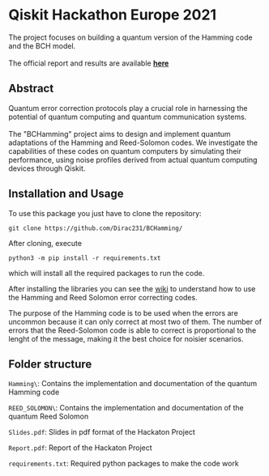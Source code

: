 # Qiskit Hackathon Europe 2021

 The project focuses on building a quantum version of the Hamming code and the BCH model. \
\
The official report and results are available [**here**](https://github.com/Dirac231/BCHamming/blob/main/Report.pdf)

## Abstract
Quantum error correction protocols play a crucial role in harnessing the potential of quantum computing and quantum communication systems.\
\
The "BCHamming" project aims to design and implement quantum adaptations of the Hamming and Reed-Solomon codes. We investigate the capabilities of these codes on quantum computers by simulating their performance, using noise profiles derived from actual quantum computing devices through Qiskit.

## Installation and Usage
To use this package you just have to clone the repository: 

```
git clone https://github.com/Dirac231/BCHamming/
```

After cloning, execute 

```
python3 -m pip install -r requirements.txt
```

which will install all the required packages to run the code.   

After installing the libraries you can see the [wiki](https://github.com/Dirac231/BCHamming/wiki) to understand how to use the Hamming and Reed Solomon error correcting codes.

The purpose of the Hamming code is to be used when the errors are uncommon because it can only correct at most two of them.
The number of errors that the Reed-Solomon code is able to correct is proportional to the lenght of the message, making it the best choice for noisier scenarios.

## Folder structure

`Hamming\`: Contains the implementation and documentation of the quantum Hamming code  

`REED_SOLOMON\`: Contains the implementation and documentation of the quantum Reed Solomon  

`Slides.pdf`: Slides in pdf format of the Hackaton Project  

`Report.pdf`: Report of the Hackaton Project

`requirements.txt`: Required python packages to make the code work
